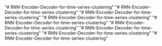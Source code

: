 "# RNN-Encoder-Decoder-for-time-series-clustering" 
"# RNN-Encoder-Decoder-for-time-series-clustering" 
"# RNN-Encoder-Decoder-for-time-series-clustering" 
"# RNN-Encoder-Decoder-for-time-series-clustering" 
"# RNN-Encoder-Decoder-for-time-series-clustering" 
"# RNN-Encoder-Decoder-for-time-series-clustering" 
"# RNN-Encoder-Decoder-for-time-series-clustering" 
"# RNN-Encoder-Decoder-for-time-series-clustering" 
"# RNN-Encoder-Decoder-for-time-series-clustering" 
